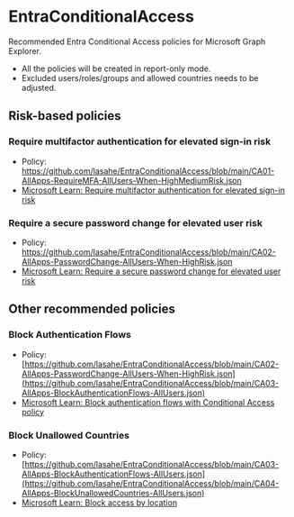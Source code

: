 # EntraConditionalAccess

Recommended Entra Conditional Access policies for Microsoft Graph Explorer.

- All the policies will be created in report-only mode.
- Excluded users/roles/groups and allowed countries needs to be adjusted.

## Risk-based policies
### Require multifactor authentication for elevated sign-in risk
- Policy: https://github.com/lasahe/EntraConditionalAccess/blob/main/CA01-AllApps-RequireMFA-AllUsers-When-HighMediumRisk.json
- [Microsoft Learn: Require multifactor authentication for elevated sign-in risk](https://learn.microsoft.com/en-us/entra/identity/conditional-access/policy-risk-based-sign-in)

### Require a secure password change for elevated user risk
- Policy: https://github.com/lasahe/EntraConditionalAccess/blob/main/CA02-AllApps-PasswordChange-AllUsers-When-HighRisk.json
- [Microsoft Learn: Require a secure password change for elevated user risk](https://learn.microsoft.com/en-us/entra/identity/conditional-access/policy-risk-based-user)

## Other recommended policies
### Block Authentication Flows
- Policy: [https://github.com/lasahe/EntraConditionalAccess/blob/main/CA02-AllApps-PasswordChange-AllUsers-When-HighRisk.json](https://github.com/lasahe/EntraConditionalAccess/blob/main/CA03-AllApps-BlockAuthenticationFlows-AllUsers.json)
- [Microsoft Learn: Block authentication flows with Conditional Access policy](https://learn.microsoft.com/en-us/entra/identity/conditional-access/policy-block-authentication-flows)

### Block Unallowed Countries
- Policy: [https://github.com/lasahe/EntraConditionalAccess/blob/main/CA03-AllApps-BlockAuthenticationFlows-AllUsers.json](https://github.com/lasahe/EntraConditionalAccess/blob/main/CA04-AllApps-BlockUnallowedCountries-AllUsers.json)
- [Microsoft Learn: Block access by location](https://learn.microsoft.com/en-us/entra/identity/conditional-access/policy-block-by-location)
